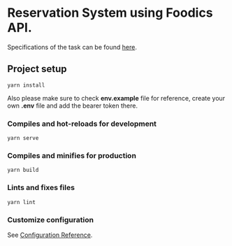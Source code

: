 # Reservation System using Foodics API.

Specifications of the task can be found [here](https://foodics.notion.site/Restaurant-Reservation-System-590ff5162e3c42ac97c5106026e00bb0).

## Project setup
```
yarn install
```
Also please make sure to check **env.example** file for reference, create your own **.env** file and add the bearer token there.

### Compiles and hot-reloads for development
```
yarn serve
```

### Compiles and minifies for production
```
yarn build
```

### Lints and fixes files
```
yarn lint
```

### Customize configuration
See [Configuration Reference](https://cli.vuejs.org/config/).
